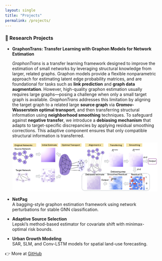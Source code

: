 ```yaml
---
layout: single
title: "Projects"
permalink: /projects/
---
```


### 🔬 Research Projects

- **GraphonTrans: Transfer Learning with Graphon Models for Network Estimation**

  *GraphonTrans* is a transfer learning framework designed to improve the estimation of small networks by leveraging structural knowledge from larger, related graphs. Graphon models provide a flexible nonparametric approach for estimating latent edge probability matrices, and are foundational for tasks such as **link prediction** and **graph data augmentation**. However, high-quality graphon estimation usually requires large graphs—posing a challenge when only a small target graph is available. *GraphonTrans* addresses this limitation by aligning the target graph to a related large **source graph** via **Gromov-Wasserstein optimal transport**, and then transferring structural information using **neighborhood smoothing** techniques. To safeguard against **negative transfer**, we introduce a **debiasing mechanism** that adapts to target-specific discrepancies by applying residual smoothing corrections. This adaptive component ensures that only compatible structural information is transferred.

  ![GraphonTrans Workflow](/assets/images/graphontrans_workflow.jpg)


- **NetPag**  
  A bagging-style graphon estimation framework using network perturbations for stable GNN classification.

- **Adaptive Source Selection**  
  Lepski’s method-based estimator for covariate shift with minimax-optimal risk bounds.

- **Urban Growth Modeling**  
  SAR, SLM, and Conv-LSTM models for spatial land-use forecasting.

👉 More at [GitHub](https://github.com/olivia3395)
